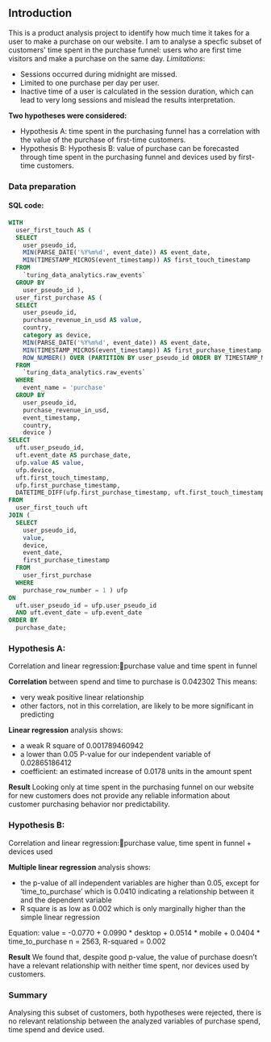 ## Introduction
This is a product analysis project to identify how much time it takes for a user to make a purchase on our website.
I am to analyse a specfic subset of customers' time spent in the purchase funnel: users who are first time visitors and make a purchase on the same day.
_Limitations_: 
- Sessions occurred during midnight are missed.
- Limited to one purchase per day per user.
- Inactive time of a user is calculated in the session duration, which can lead to very long sessions and mislead the results interpretation.

**Two hypotheses were considered:**
- Hypothesis A: time spent in the purchasing funnel has a correlation with the value of the purchase of first-time customers.
- Hypothesis B: Hypothesis B: value of purchase can be forecasted through time spent in the purchasing funnel and devices used by first-time customers.

### Data preparation

#### SQL code:
``` SQL
WITH
  user_first_touch AS (
  SELECT
    user_pseudo_id,
    MIN(PARSE_DATE('%Y%m%d', event_date)) AS event_date,
    MIN(TIMESTAMP_MICROS(event_timestamp)) AS first_touch_timestamp
  FROM
    `turing_data_analytics.raw_events`
  GROUP BY
    user_pseudo_id ),
  user_first_purchase AS (
  SELECT
    user_pseudo_id,
    purchase_revenue_in_usd AS value,
    country,
    category as device,
    MIN(PARSE_DATE('%Y%m%d', event_date)) AS event_date,
    MIN(TIMESTAMP_MICROS(event_timestamp)) AS first_purchase_timestamp,
    ROW_NUMBER() OVER (PARTITION BY user_pseudo_id ORDER BY TIMESTAMP_MICROS(event_timestamp)) AS purchase_row_number
  FROM
    `turing_data_analytics.raw_events`
  WHERE
    event_name = 'purchase'
  GROUP BY
    user_pseudo_id,
    purchase_revenue_in_usd,
    event_timestamp,
    country,
    device )
SELECT
  uft.user_pseudo_id,
  uft.event_date AS purchase_date,
  ufp.value AS value,
  ufp.device,
  uft.first_touch_timestamp,
  ufp.first_purchase_timestamp,
  DATETIME_DIFF(ufp.first_purchase_timestamp, uft.first_touch_timestamp, MINUTE) AS time_to_purchase_minutes
FROM
  user_first_touch uft
JOIN (
  SELECT
    user_pseudo_id,
    value,
    device,
    event_date,
    first_purchase_timestamp
  FROM
    user_first_purchase
  WHERE
    purchase_row_number = 1 ) ufp
ON
  uft.user_pseudo_id = ufp.user_pseudo_id
  AND uft.event_date = ufp.event_date
ORDER BY
  purchase_date;
```
### Hypothesis A:

Correlation and linear regression:purchase value and time spent in funnel

**Correlation** between spend and time to purchase is 0.042302
This means:
- very weak positive linear relationship
- other factors, not in this correlation, are likely to be more significant in predicting

**Linear regression** analysis shows:
-  a weak R square of 0.001789460942
- a lower than 0.05 P-value for our independent variable of 0.02865186412
- coefficient: an estimated increase of 0.0178 units in the amount spent

**Result**
Looking only at time spent in the purchasing funnel on our website for new customers does not provide any reliable information about customer purchasing behavior nor predictability. 

### Hypothesis B:
Correlation and linear regression:purchase value, time spent in funnel + devices used

**Multiple linear regression** analysis shows:
- the p-value of all independent variables are higher than 0.05, except for ‘time_to_purchase’ which is 0.0410 indicating a relationship between it and the dependent variable
- R square is as low as 0.002 which is only marginally higher than the simple linear regression

Equation: value = -0.0770 + 0.0990 * desktop + 0.0514 * mobile + 0.0404 * time_to_purchase
n = 2563, R-squared = 0.002 

**Result** 
We found that, despite good p-value, the value of purchase doesn’t have a relevant relationship with neither time spent, nor devices used by customers.

### Summary
Analysing this subset of customers, both hypotheses were rejected, there is no relevant relationship between the analyzed variables of purchase spend, time spend and device used.
